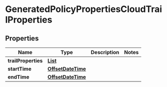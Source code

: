 

# GeneratedPolicyPropertiesCloudTrailProperties


## Properties

| Name | Type | Description | Notes |
|------------ | ------------- | ------------- | -------------|
|**trailProperties** | [**List**](List.md) |  |  |
|**startTime** | [**OffsetDateTime**](OffsetDateTime.md) |  |  |
|**endTime** | [**OffsetDateTime**](OffsetDateTime.md) |  |  |



